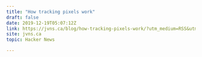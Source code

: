 ```yaml
---
title: "How tracking pixels work"
draft: false
date: 2019-12-19T05:07:12Z
link: https://jvns.ca/blog/how-tracking-pixels-work/?utm_medium=RSS&utm_source=hune
site: jvns.ca
topic: Hacker News  

---
```

